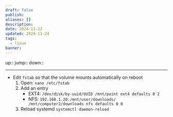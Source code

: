 ```yaml
---
draft: false
publish: 
aliases: []
description: 
date: 2024-11-22
updated: 2024-11-24
tags:
  - linux
banner: 
---
```


up::
jump::
down::

---

- Edit `fstab` so that the volume mounts automatically on reboot
	1. Open: `nano /etc/fstab`
	2. Add an entry
		- EXT4: `/dev/disk/by-uuid/UUID /mnt/point ext4 defaults 0 2`
		- NFS: `192.168.1.20:/mnt/user/downloads/ /mnt/computer2/downloads nfs defaults 0 0`
	3. Reload systemd `systemctl daemon-reload`
